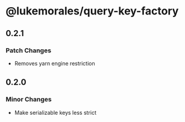 # @lukemorales/query-key-factory

## 0.2.1

### Patch Changes

- Removes yarn engine restriction

## 0.2.0

### Minor Changes

- Make serializable keys less strict
